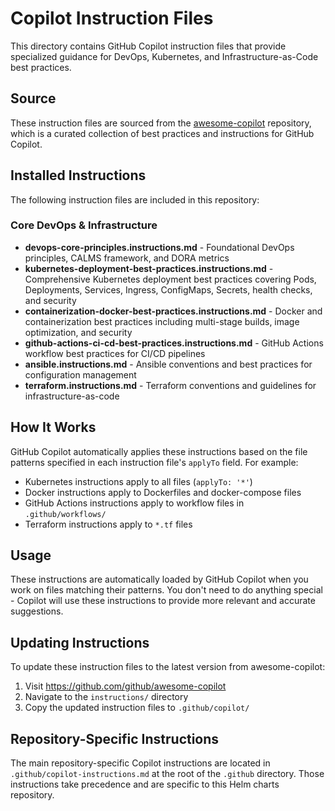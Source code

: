 # Copilot Instruction Files

This directory contains GitHub Copilot instruction files that provide specialized guidance for DevOps, Kubernetes, and Infrastructure-as-Code best practices.

## Source

These instruction files are sourced from the [awesome-copilot](https://github.com/github/awesome-copilot) repository, which is a curated collection of best practices and instructions for GitHub Copilot.

## Installed Instructions

The following instruction files are included in this repository:

### Core DevOps & Infrastructure

- **devops-core-principles.instructions.md** - Foundational DevOps principles, CALMS framework, and DORA metrics
- **kubernetes-deployment-best-practices.instructions.md** - Comprehensive Kubernetes deployment best practices covering Pods, Deployments, Services, Ingress, ConfigMaps, Secrets, health checks, and security
- **containerization-docker-best-practices.instructions.md** - Docker and containerization best practices including multi-stage builds, image optimization, and security
- **github-actions-ci-cd-best-practices.instructions.md** - GitHub Actions workflow best practices for CI/CD pipelines
- **ansible.instructions.md** - Ansible conventions and best practices for configuration management
- **terraform.instructions.md** - Terraform conventions and guidelines for infrastructure-as-code

## How It Works

GitHub Copilot automatically applies these instructions based on the file patterns specified in each instruction file's `applyTo` field. For example:

- Kubernetes instructions apply to all files (`applyTo: '*'`)
- Docker instructions apply to Dockerfiles and docker-compose files
- GitHub Actions instructions apply to workflow files in `.github/workflows/`
- Terraform instructions apply to `*.tf` files

## Usage

These instructions are automatically loaded by GitHub Copilot when you work on files matching their patterns. You don't need to do anything special - Copilot will use these instructions to provide more relevant and accurate suggestions.

## Updating Instructions

To update these instruction files to the latest version from awesome-copilot:

1. Visit https://github.com/github/awesome-copilot
2. Navigate to the `instructions/` directory
3. Copy the updated instruction files to `.github/copilot/`

## Repository-Specific Instructions

The main repository-specific Copilot instructions are located in `.github/copilot-instructions.md` at the root of the `.github` directory. Those instructions take precedence and are specific to this Helm charts repository.

